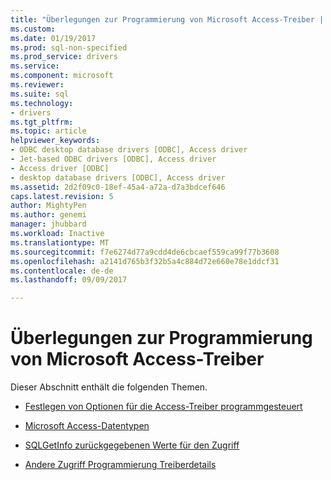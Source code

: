 ```yaml
---
title: "Überlegungen zur Programmierung von Microsoft Access-Treiber | Microsoft Docs"
ms.custom: 
ms.date: 01/19/2017
ms.prod: sql-non-specified
ms.prod_service: drivers
ms.service: 
ms.component: microsoft
ms.reviewer: 
ms.suite: sql
ms.technology:
- drivers
ms.tgt_pltfrm: 
ms.topic: article
helpviewer_keywords:
- ODBC desktop database drivers [ODBC], Access driver
- Jet-based ODBC drivers [ODBC], Access driver
- Access driver [ODBC]
- desktop database drivers [ODBC], Access driver
ms.assetid: 2d2f09c0-18ef-45a4-a72a-d7a3bdcef646
caps.latest.revision: 5
author: MightyPen
ms.author: genemi
manager: jhubbard
ms.workload: Inactive
ms.translationtype: MT
ms.sourcegitcommit: f7e6274d77a9cdd4de6cbcaef559ca99f77b3608
ms.openlocfilehash: a2141d765b3f32b5a4c884d72e660e78e1ddcf31
ms.contentlocale: de-de
ms.lasthandoff: 09/09/2017

---
```

# <a name="microsoft-access-driver-programming-considerations"></a>Überlegungen zur Programmierung von Microsoft Access-Treiber
Dieser Abschnitt enthält die folgenden Themen.  
  
-   [Festlegen von Optionen für die Access-Treiber programmgesteuert](../../odbc/microsoft/setting-options-programmatically-for-the-access-driver.md)  
  
-   [Microsoft Access-Datentypen](../../odbc/microsoft/microsoft-access-data-types.md)  
  
-   [SQLGetInfo zurückgegebenen Werte für den Zugriff](../../odbc/microsoft/sqlgetinfo-returned-values-for-access.md)  
  
-   [Andere Zugriff Programmierung Treiberdetails](../../odbc/microsoft/other-access-driver-programming-details.md)

